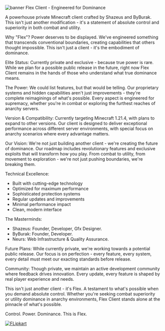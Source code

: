 ![banner](https://github.com/user-attachments/assets/3cc1a5e5-905b-4188-a973-560bdeb1e593)
Flex Client - Engineered for Dominance

A powerhouse private Minecraft client crafted by Shazeus and ByBurak. This isn't just another modification - it's a statement of absolute control and superiority in both combat and utility.

Why "Flex"?
Power deserves to be displayed. We've engineered something that transcends conventional boundaries, creating capabilities that others thought impossible. This isn't just a client - it's the embodiment of dominance.

Elite Status:
Currently private and exclusive - because true power is rare. While we plan for a possible public release in the future, right now Flex Client remains in the hands of those who understand what true dominance means.

The Power:
We could list features, but that would be telling. Our proprietary systems and hidden capabilities aren't just improvements - they're complete reimaginings of what's possible. Every aspect is engineered for supremacy, whether you're in combat or exploring the furthest reaches of anarchy servers.

Version & Compatibility:
Currently targeting Minecraft 1.21.4, with plans to expand to other versions. Our client is designed to deliver exceptional performance across different server environments, with special focus on anarchy scenarios where every advantage matters.

Our Vision:
We're not just building another client - we're creating the future of dominance. Our roadmap includes revolutionary features and exclusive exploits that will transform how you play. From combat to utility, from movement to exploration - we're not just pushing boundaries, we're breaking them.

Technical Excellence:
- Built with cutting-edge technology
- Optimized for maximum performance
- Sophisticated protection systems
- Regular updates and improvements
- Minimal performance impact
- Clean, modern interface

The Masterminds:
- Shazeus: Founder, Developer, Gfx Designer.
- ByBurak: Founder, Developer.
- Neurs: Web Infrastructure & Quality Assurance.



Future Plans:
While currently private, we're working towards a potential public release. Our focus is on perfection - every feature, every system, every detail must meet our exacting standards before release.

Community:
Though private, we maintain an active development community where feedback drives innovation. Every update, every feature is shaped by real player experience and needs.

This isn't just another client - it's Flex. A testament to what's possible when you demand absolute control. Whether you're seeking combat superiority or utility dominance in anarchy environments, Flex Client stands alone at the pinnacle of what's possible.

Control. Power. Dominance. This is Flex.

[![FLipkart](https://github.com/user-attachments/assets/24923d86-e85c-4a76-979d-9b1b450fb918)](https://discord.gg/PWuvuGgZPP)
